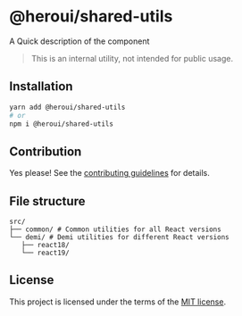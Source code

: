 # @heroui/shared-utils

A Quick description of the component

> This is an internal utility, not intended for public usage.

## Installation

```sh
yarn add @heroui/shared-utils
# or
npm i @heroui/shared-utils
```

## Contribution

Yes please! See the
[contributing guidelines](https://github.com/heroui-inc/heroui/blob/master/CONTRIBUTING.md)
for details.

## File structure

```
src/
├── common/ # Common utilities for all React versions
└── demi/ # Demi utilities for different React versions
   ├── react18/
   └── react19/
```

## License

This project is licensed under the terms of the
[MIT license](https://github.com/heroui-inc/heroui/blob/master/LICENSE).
